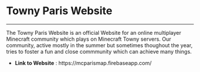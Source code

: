 <h1>Towny Paris Website</h1>
<hr>
<p>
The Towny Paris Website is an official Website for an online multiplayer Minecraft community which plays on Minecraft Towny servers. 
Our community, active mostly in the summer but sometimes thoughout the year, tries to foster a fun and close commmunity which can achieve many things. 
</p>
<ul>
    <li><b>Link to Website</b> : https://mcparismap.firebaseapp.com/</li>
</ul>